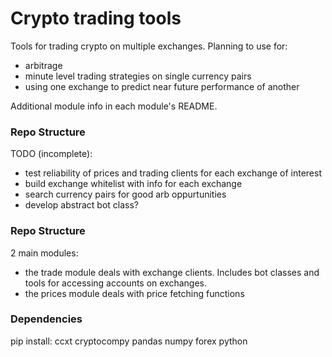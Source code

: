 # Crypto trading tools #
Tools for trading crypto on multiple exchanges. Planning to use for:
- arbitrage
- minute level trading strategies on single currency pairs
- using one exchange to predict near future performance of another

Additional module info in each module's README.

### Repo Structure ###
TODO (incomplete):
- test reliability of prices and trading clients for each exchange of interest
- build exchange whitelist with info for each exchange
- search currency pairs for good arb oppurtunities
- develop abstract bot class?

### Repo Structure ###
2 main modules:
- the trade module deals with exchange clients. Includes bot classes and tools for accessing accounts on exchanges.
- the prices module deals with price fetching functions

### Dependencies ###

pip install:
ccxt
cryptocompy
pandas
numpy
forex python
